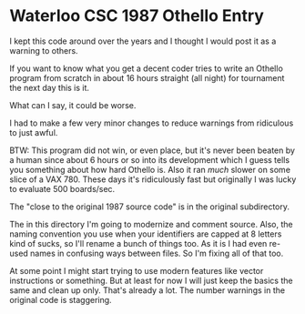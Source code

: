 # Waterloo CSC 1987 Othello Entry

I kept this code around over the years and I thought I would post it as a warning to others.

If you want to know what you get a decent coder tries to write an Othello program from scratch
in about 16 hours straight (all night) for tournament the next day this is it.

What can I say, it could be worse.

I had to make a few very minor changes to reduce warnings from ridiculous to just awful.

BTW: This program did not win, or even place, but it's never been beaten by a human since about 6 hours
or so into its development which I guess tells you something about how hard Othello is.  Also it ran *much*
slower on some slice of a VAX 780.  These days it's ridiculously fast but originally I was lucky to evaluate
500 boards/sec.

The "close to the original 1987 source code" is in the original subdirectory.

The in this directory I'm going to modernize and comment source.  Also, the naming convention you use
when your identifiers are capped at 8 letters kind of sucks, so I'll rename a bunch of things too.
As it is I had even re-used names in confusing ways between files.  So I'm fixing all of that too.

At some point I might start trying to use modern features like vector instructions or something.  But
at least for now I will just keep the basics the same and clean up only. That's already a lot.  The
number warnings in the original code is staggering.
